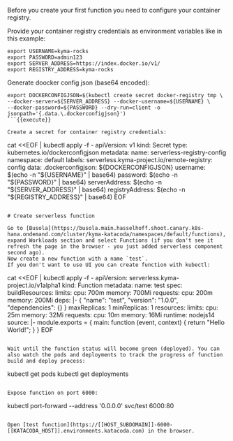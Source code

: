 Before you create your first function you need to configure your container registry.

Provide your container registry credentials as environment variables like in this example:
```
export USERNAME=kyma-rocks
export PASSWORD=admin123
export SERVER_ADDRESS=https://index.docker.io/v1/
export REGISTRY_ADDRESS=kyma-rocks
```

Generate doocker config json (base64 encoded):
```
export DOCKERCONFIGJSON=$(kubectl create secret docker-registry tmp \
--docker-server=${SERVER_ADDRESS} --docker-username=${USERNAME} \
--docker-password=${PASSWORD} --dry-run=client -o jsonpath='{.data.\.dockerconfigjson}')
```{{execute}}

Create a secret for container registry credentials:
```
cat <<EOF | kubectl apply -f -
apiVersion: v1
kind: Secret
type: kubernetes.io/dockerconfigjson
metadata:
 name: serverless-registry-config
 namespace: default
 labels:
   serverless.kyma-project.io/remote-registry: config
data: 
 .dockerconfigjson: ${DOCKERCONFIGJSON}
 username: $(echo -n "${USERNAME}" | base64)
 password: $(echo -n "${PASSWORD}" | base64)
 serverAddress: $(echo -n "${SERVER_ADDRESS}" | base64)
 registryAddress: $(echo -n "${REGISTRY_ADDRESS}" | base64)
EOF
```{{execute}}

# Create serverless function

Go to [Busola](https://busola.main.hasselhoff.shoot.canary.k8s-hana.ondemand.com/cluster/kyma-katacoda/namespaces/default/functions), expand Workloads section and select Functions (if you don't see it refresh the page in the browser - you just added serverless component second ago).
Now create a new function with a name `test`. 
If you don't want to use UI you can create function with kubectl:
```
cat <<EOF | kubectl apply -f -
apiVersion: serverless.kyma-project.io/v1alpha1
kind: Function
metadata:
  name: test
spec:
  buildResources:
    limits:
      cpu: 700m
      memory: 700Mi
    requests:
      cpu: 200m
      memory: 200Mi
  deps: |-
    { 
      "name": "test",
      "version": "1.0.0",
      "dependencies": {}
    }
  maxReplicas: 1
  minReplicas: 1
  resources:
    limits:
      cpu: 25m
      memory: 32Mi
    requests:
      cpu: 10m
      memory: 16Mi
  runtime: nodejs14
  source: |-
    module.exports = { 
      main: function (event, context) {
        return "Hello World!";
      }
    }
EOF
```{{execute}}

Wait until the function status will become green (deployed). You can also watch the pods and deployments to track the progress of function build and deploy process:
```
kubectl get pods
kubectl get deployments
```{{execute}}

Expose function on port 6000:
```
kubectl port-forward --address '0.0.0.0' svc/test 6000:80
```{{execute}}

Open [test function](https://[[HOST_SUBDOMAIN]]-6000-[[KATACODA_HOST]].environments.katacoda.com) in the browser.